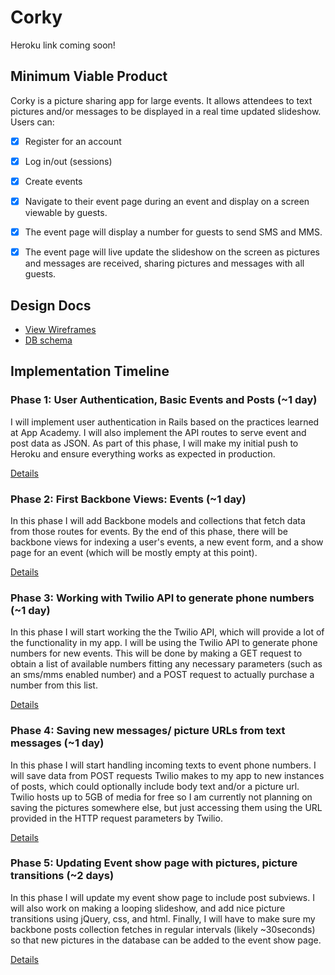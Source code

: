 # Corky

Heroku link coming soon!

## Minimum Viable Product
Corky is a picture sharing app for large events. It allows attendees to text pictures and/or messages to be displayed in a  real time updated slideshow. Users can:
- [x] Register for an account
- [x] Log in/out (sessions)
- [x] Create events
- [x] Navigate to their event page during an event and display on a screen viewable by guests.
- [x] The event page will display a number for guests to send SMS and MMS.
- [x] The event page will live update the slideshow on the screen as pictures and messages are received, sharing pictures and messages with all guests.


## Design Docs
* [View Wireframes][views]
* [DB schema][schema]

[views]: ./docs/views.md
[schema]: ./docs/db_schema.md

## Implementation Timeline

### Phase 1: User Authentication, Basic Events and Posts (~1 day)
I will implement user authentication in Rails based on the practices learned at
App Academy. I will also implement the API routes to serve event and post data as JSON.
As part of this phase, I will make my initial push to Heroku and ensure everything works as expected in production.

[Details][phase-one]

### Phase 2: First Backbone Views: Events (~1 day)
In this phase I will add Backbone models and collections that fetch data from those routes for events.
By the end of this phase, there will be backbone views for indexing a user's events, a new event form, and a show page for an event (which will be mostly empty at this point).

[Details][phase-two]

### Phase 3: Working with Twilio API to generate phone numbers  (~1 day)
In this phase I will start working the the Twilio API, which will provide a lot of the functionality in my app. I will be using the Twilio API to generate phone numbers for new events. This will be done by making a GET request to obtain a list of available numbers fitting any necessary parameters (such as an sms/mms enabled number) and a POST request to actually purchase a number from this list.

[Details][phase-three]

### Phase 4: Saving new messages/ picture URLs from text messages (~1 day)
In this phase I will start handling incoming texts to event phone numbers. I will save data from POST requests Twilio makes to my app to new instances of posts, which could optionally include body text and/or a picture url. Twilio hosts up to 5GB of media for free so I am currently not planning on saving the pictures somewhere else, but just accessing them using the URL provided in the HTTP request parameters by Twilio.

[Details][phase-four]

### Phase 5: Updating Event show page with pictures, picture transitions (~2 days)
In this phase I will update my event show page to include post subviews. I will also work on making a looping slideshow, and add nice picture transitions using jQuery, css, and html. Finally, I will have to make sure my backbone posts collection fetches in regular intervals (likely ~30seconds) so that new pictures in the database can be added to the event show page.

[Details][phase-five]


[phase-one]: ./docs/phases/phase1.md
[phase-two]: ./docs/phases/phase2.md
[phase-three]: ./docs/phases/phase3.md
[phase-four]: ./docs/phases/phase4.md
[phase-five]: ./docs/phases/phase5.md
